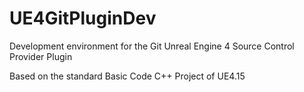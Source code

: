 # UE4GitPluginDev
Development environment for the Git Unreal Engine 4 Source Control Provider Plugin

Based on the standard Basic Code C++ Project of UE4.15
